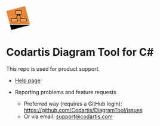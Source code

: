  ![Codartis Diagram Tool logo](images/CodartisDiagramTool_64.png) 

# Codartis Diagram Tool for C#

This repo is used for product support.

* [Help page](help/Help.md)

* Reporting problems and feature requests

  * Preferred way (requires a GitHub login): https://github.com/Codartis/DiagramTool/issues
  * Or via email: support@codartis.com
